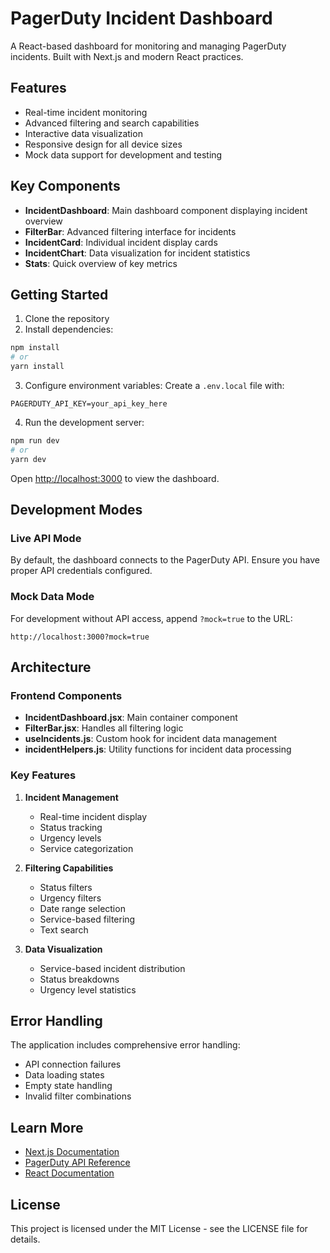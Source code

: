 # PagerDuty Incident Dashboard

A React-based dashboard for monitoring and managing PagerDuty incidents. Built with Next.js and modern React practices.

## Features

- Real-time incident monitoring
- Advanced filtering and search capabilities
- Interactive data visualization
- Responsive design for all device sizes
- Mock data support for development and testing

## Key Components

- **IncidentDashboard**: Main dashboard component displaying incident overview
- **FilterBar**: Advanced filtering interface for incidents
- **IncidentCard**: Individual incident display cards
- **IncidentChart**: Data visualization for incident statistics
- **Stats**: Quick overview of key metrics

## Getting Started

1. Clone the repository
2. Install dependencies:

```bash
npm install
# or
yarn install
```

3. Configure environment variables:
   Create a `.env.local` file with:

```env
PAGERDUTY_API_KEY=your_api_key_here

```

4. Run the development server:

```bash
npm run dev
# or
yarn dev
```

Open [http://localhost:3000](http://localhost:3000) to view the dashboard.

## Development Modes

### Live API Mode
By default, the dashboard connects to the PagerDuty API. Ensure you have proper API credentials configured.

### Mock Data Mode
For development without API access, append `?mock=true` to the URL:
```
http://localhost:3000?mock=true
```

## Architecture

### Frontend Components
- **IncidentDashboard.jsx**: Main container component
- **FilterBar.jsx**: Handles all filtering logic
- **useIncidents.js**: Custom hook for incident data management
- **incidentHelpers.js**: Utility functions for incident data processing

### Key Features
1. **Incident Management**
   - Real-time incident display
   - Status tracking
   - Urgency levels
   - Service categorization

2. **Filtering Capabilities**
   - Status filters
   - Urgency filters
   - Date range selection
   - Service-based filtering
   - Text search

3. **Data Visualization**
   - Service-based incident distribution
   - Status breakdowns
   - Urgency level statistics

## Error Handling

The application includes comprehensive error handling:
- API connection failures
- Data loading states
- Empty state handling
- Invalid filter combinations


## Learn More

- [Next.js Documentation](https://nextjs.org/docs)
- [PagerDuty API Reference](https://developer.pagerduty.com/api-reference/)
- [React Documentation](https://reactjs.org/docs)

## License

This project is licensed under the MIT License - see the LICENSE file for details.
